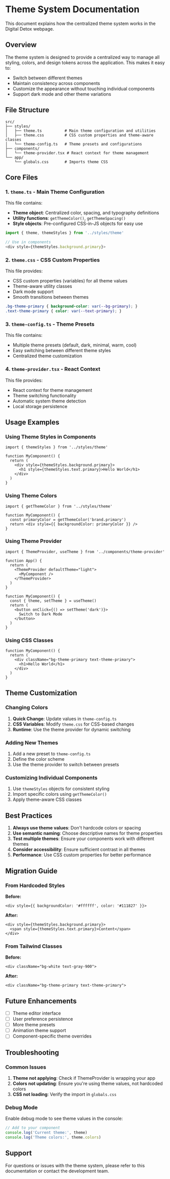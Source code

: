 # Theme System Documentation

This document explains how the centralized theme system works in the Digital Detox webpage.

## Overview

The theme system is designed to provide a centralized way to manage all styling, colors, and design tokens across the application. This makes it easy to:

- Switch between different themes
- Maintain consistency across components
- Customize the appearance without touching individual components
- Support dark mode and other theme variations

## File Structure

```
src/
├── styles/
│   ├── theme.ts          # Main theme configuration and utilities
│   ├── theme.css         # CSS custom properties and theme-aware classes
│   └── theme-config.ts   # Theme presets and configurations
├── components/
│   └── theme-provider.tsx # React context for theme management
└── app/
    └── globals.css       # Imports theme CSS
```

## Core Files

### 1. `theme.ts` - Main Theme Configuration

This file contains:
- **Theme object**: Centralized color, spacing, and typography definitions
- **Utility functions**: `getThemeColor()`, `getThemeSpacing()`
- **Style objects**: Pre-configured CSS-in-JS objects for easy use

```typescript
import { theme, themeStyles } from '../styles/theme'

// Use in components
<div style={themeStyles.background.primary}>
```

### 2. `theme.css` - CSS Custom Properties

This file provides:
- CSS custom properties (variables) for all theme values
- Theme-aware utility classes
- Dark mode support
- Smooth transitions between themes

```css
.bg-theme-primary { background-color: var(--bg-primary); }
.text-theme-primary { color: var(--text-primary); }
```

### 3. `theme-config.ts` - Theme Presets

This file contains:
- Multiple theme presets (default, dark, minimal, warm, cool)
- Easy switching between different theme styles
- Centralized theme customization

### 4. `theme-provider.tsx` - React Context

This file provides:
- React context for theme management
- Theme switching functionality
- Automatic system theme detection
- Local storage persistence

## Usage Examples

### Using Theme Styles in Components

```tsx
import { themeStyles } from '../styles/theme'

function MyComponent() {
  return (
    <div style={themeStyles.background.primary}>
      <h1 style={themeStyles.text.primary}>Hello World</h1>
    </div>
  )
}
```

### Using Theme Colors

```tsx
import { getThemeColor } from '../styles/theme'

function MyComponent() {
  const primaryColor = getThemeColor('brand.primary')
  return <div style={{ backgroundColor: primaryColor }} />
}
```

### Using Theme Provider

```tsx
import { ThemeProvider, useTheme } from '../components/theme-provider'

function App() {
  return (
    <ThemeProvider defaultTheme="light">
      <MyComponent />
    </ThemeProvider>
  )
}

function MyComponent() {
  const { theme, setTheme } = useTheme()
  return (
    <button onClick={() => setTheme('dark')}>
      Switch to Dark Mode
    </button>
  )
}
```

### Using CSS Classes

```tsx
function MyComponent() {
  return (
    <div className="bg-theme-primary text-theme-primary">
      <h1>Hello World</h1>
    </div>
  )
}
```

## Theme Customization

### Changing Colors

1. **Quick Change**: Update values in `theme-config.ts`
2. **CSS Variables**: Modify `theme.css` for CSS-based changes
3. **Runtime**: Use the theme provider for dynamic switching

### Adding New Themes

1. Add a new preset to `theme-config.ts`
2. Define the color scheme
3. Use the theme provider to switch between presets

### Customizing Individual Components

1. Use `themeStyles` objects for consistent styling
2. Import specific colors using `getThemeColor()`
3. Apply theme-aware CSS classes

## Best Practices

1. **Always use theme values**: Don't hardcode colors or spacing
2. **Use semantic naming**: Choose descriptive names for theme properties
3. **Test multiple themes**: Ensure your components work with different themes
4. **Consider accessibility**: Ensure sufficient contrast in all themes
5. **Performance**: Use CSS custom properties for better performance

## Migration Guide

### From Hardcoded Styles

**Before:**
```tsx
<div style={{ backgroundColor: '#ffffff', color: '#111827' }}>
```

**After:**
```tsx
<div style={themeStyles.background.primary}>
  <span style={themeStyles.text.primary}>Content</span>
</div>
```

### From Tailwind Classes

**Before:**
```tsx
<div className="bg-white text-gray-900">
```

**After:**
```tsx
<div className="bg-theme-primary text-theme-primary">
```

## Future Enhancements

- [ ] Theme editor interface
- [ ] User preference persistence
- [ ] More theme presets
- [ ] Animation theme support
- [ ] Component-specific theme overrides

## Troubleshooting

### Common Issues

1. **Theme not applying**: Check if ThemeProvider is wrapping your app
2. **Colors not updating**: Ensure you're using theme values, not hardcoded colors
3. **CSS not loading**: Verify the import in `globals.css`

### Debug Mode

Enable debug mode to see theme values in the console:

```typescript
// Add to your component
console.log('Current theme:', theme)
console.log('Theme colors:', theme.colors)
```

## Support

For questions or issues with the theme system, please refer to this documentation or contact the development team.
